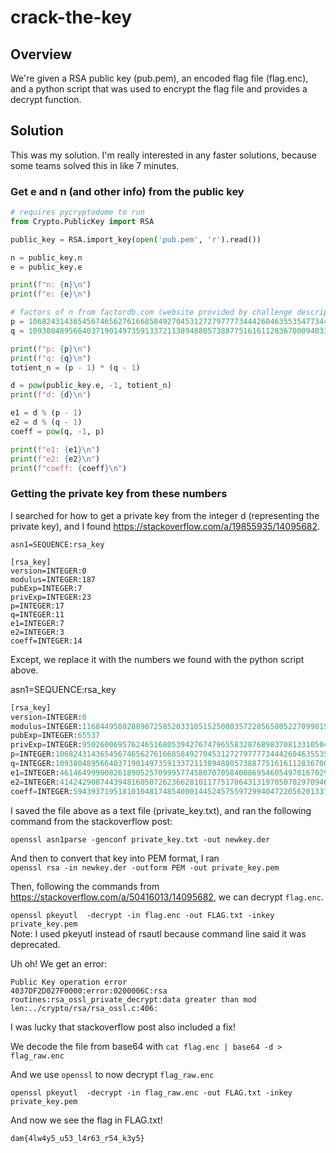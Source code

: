 # crack-the-key

## Overview

We're given a RSA public key (pub.pem), an encoded flag file (flag.enc), and a python script that was used to encrypt the flag file and provides a decrypt function.

## Solution

This was my solution. I'm really interested in any faster solutions, because some teams solved this in like 7 minutes.

### Get e and n (and other info) from the public key

```python
# requires pycryptodome to run
from Crypto.PublicKey import RSA

public_key = RSA.import_key(open('pub.pem', 'r').read())

n = public_key.n
e = public_key.e

print(f"n: {n}\n")
print(f"e: {e}\n")

# factors of n from factordb.com (website provided by challenge description)
p = 106824314365456746562761668584927045312727977773444260463553547734415788806571
q = 109380489566403719014973591337211389488057388775161611283670009403393352513149

print(f"p: {p}\n")
print(f"q: {q}\n")
totient_n = (p - 1) * (q - 1)

d = pow(public_key.e, -1, totient_n)
print(f"d: {d}\n")

e1 = d % (p - 1)
e2 = d % (q - 1)
coeff = pow(q, -1, p)

print(f"e1: {e1}\n")
print(f"e2: {e2}\n")
print(f"coeff: {coeff}\n")
```

### Getting the private key from these numbers

I searched for how to get a private key from the integer d (representing the private key), and I found https://stackoverflow.com/a/19855935/14095682.

```
asn1=SEQUENCE:rsa_key

[rsa_key]
version=INTEGER:0
modulus=INTEGER:187
pubExp=INTEGER:7
privExp=INTEGER:23
p=INTEGER:17
q=INTEGER:11
e1=INTEGER:7
e2=INTEGER:3
coeff=INTEGER:14
```

Except, we replace it with the numbers we found with the python script above.

asn1=SEQUENCE:rsa_key

```python
[rsa_key]
version=INTEGER:0
modulus=INTEGER:11684495802889072585203310515250083572285658052270998153007378254694580706620837521287604089276341404868210594675627429508088431073125103913482926295102079
pubExp=INTEGER:65537
privExp=INTEGER:9502600695762465168053942767479655832876898370813310504861990228374299358868616133592676596783265831918643917621798668021116791177628509774827019838861193
p=INTEGER:106824314365456746562761668584927045312727977773444260463553547734415788806571
q=INTEGER:109380489566403719014973591337211389488057388775161611283670009403393352513149
e1=INTEGER:46146499900826189052570999577458070705840086954605497016702999678182483130183
e2=INTEGER:4142429087443948160507262366281011775170643131970507029709461271331038969401
coeff=INTEGER:59439371951810104817485400014452457559729940472205620133799763087399217636726
```

I saved the file above as a text file (private_key.txt), and ran the following command from the stackoverflow post:

`openssl asn1parse -genconf private_key.txt -out newkey.der`

And then to convert that key into PEM format, I ran  
`openssl rsa -in newkey.der -outform PEM -out private_key.pem`

Then, following the commands from https://stackoverflow.com/a/50416013/14095682, we can decrypt `flag.enc`.

`openssl pkeyutl  -decrypt -in flag.enc -out FLAG.txt -inkey private_key.pem`  
Note: I used pkeyutl instead of rsautl because command line said it was deprecated.

Uh oh! We get an error:

```
Public Key operation error
4037DF2D027F0000:error:0200006C:rsa routines:rsa_ossl_private_decrypt:data greater than mod len:../crypto/rsa/rsa_ossl.c:406:
```

I was lucky that stackoverflow post also included a fix!

We decode the file from base64 with `cat flag.enc | base64 -d > flag_raw.enc`

And we use `openssl` to now decrypt `flag_raw.enc`

`openssl pkeyutl  -decrypt -in flag_raw.enc -out FLAG.txt -inkey private_key.pem`

And now we see the flag in FLAG.txt!

```
dam{4lw4y5_u53_l4r63_r54_k3y5}
```

